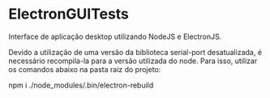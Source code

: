 # ElectronGUITests

Interface de aplicação desktop utilizando NodeJS e ElectronJS.

Devido a utilização de uma versão da biblioteca serial-port desatualizada, é necessário recompila-la para a versão utilizada do node.
Para isso, utilizar os comandos abaixo na pasta raiz do projeto:

npm i
./node_modules/.bin/electron-rebuild
